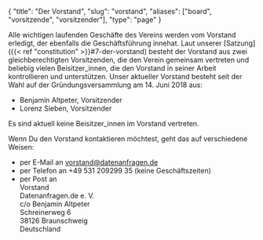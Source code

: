 {
    "title": "Der Vorstand",
    "slug": "vorstand",
    "aliases": ["board", "vorsitzende", "vorsitzender"],
    "type": "page"
}

Alle wichtigen laufenden Geschäfte des Vereins werden vom Vorstand erledigt, der ebenfalls die Geschäftsführung innehat. Laut unserer [Satzung]({{< ref "constitution" >}}#7-der-vorstand) besteht der Vorstand aus zwei gleichberechtigten Vorsitzenden, die den Verein gemeinsam vertreten und beliebig vielen Beisitzer_innen, die den Vorstand in seiner Arbeit kontrollieren und unterstützen. Unser aktueller Vorstand besteht seit der Wahl auf der Gründungsversammlung am 14. Juni 2018 aus:

* Benjamin Altpeter, Vorsitzender
* Lorenz Sieben, Vorsitzender

Es sind aktuell keine Beisitzer_innen im Vorstand vertreten.

Wenn Du den Vorstand kontaktieren möchtest, geht das auf verschiedene Weisen:

* per E-Mail an [vorstand@datenanfragen.de](mailto:vorstand@datenanfragen.de)  
* per Telefon an +49 531 209299 35 (keine Geschäftszeiten)  
* per Post an  
    Vorstand  
    Datenanfragen.de e. V.  
    c/o Benjamin Altpeter  
    Schreinerweg 6  
    38126 Braunschweig  
    Deutschland  
